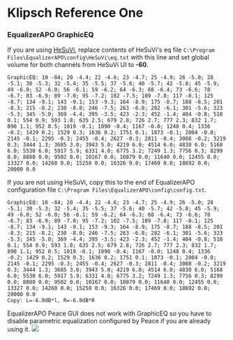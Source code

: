 # Klipsch Reference One
### EqualizerAPO GraphicEQ
If you are using [HeSuVi](https://sourceforge.net/projects/hesuvi/), replace contents of HeSuVi's eq file `C:\Program Files\EqualizerAPO\config\HeSuVi\eq.txt` with this line and set global volume for both channels from HeSuVi UI to **-60**.
```
GraphicEQ: 10 -84; 20 -4.4; 22 -4.6; 23 -4.7; 25 -4.9; 26 -5.0; 28 -5.1; 30 -5.3; 32 -5.4; 35 -5.5; 37 -5.6; 40 -5.7; 42 -5.8; 45 -5.9; 49 -6.0; 52 -6.0; 56 -6.1; 59 -6.2; 64 -6.3; 68 -6.4; 73 -6.6; 78 -6.7; 83 -6.9; 89 -7.0; 95 -7.2; 102 -7.5; 109 -7.8; 117 -8.1; 125 -8.7; 134 -9.1; 143 -9.1; 153 -9.3; 164 -8.9; 175 -8.7; 188 -8.5; 201 -8.3; 215 -8.2; 230 -8.0; 246 -7.5; 263 -6.8; 282 -6.1; 301 -5.6; 323 -5.3; 345 -5.0; 369 -4.4; 395 -3.5; 423 -2.3; 452 -1.4; 484 -0.8; 518 0.1; 554 0.9; 593 1.8; 635 2.5; 679 2.8; 726 2.7; 777 2.3; 832 1.7; 890 1.1; 952 0.5; 1019 -0.1; 1090 -0.4; 1167 -0.0; 1248 0.4; 1336 -0.2; 1429 0.2; 1529 0.3; 1636 0.2; 1751 0.1; 1873 -0.1; 2004 -0.0; 2145 -0.1; 2295 -0.3; 2455 -0.4; 2627 -0.3; 2811 -0.4; 3008 -0.2; 3219 0.3; 3444 1.3; 3685 3.0; 3943 5.0; 4219 6.0; 4514 6.0; 4830 6.0; 5168 6.0; 5530 6.0; 5917 5.9; 6331 4.0; 6775 3.2; 7249 1.3; 7756 0.3; 8299 0.0; 8880 0.0; 9502 0.0; 10167 0.0; 10879 0.0; 11640 0.0; 12455 0.0; 13327 0.0; 14260 0.0; 15258 0.0; 16326 0.0; 17469 0.0; 18692 0.0; 20000 0.0
```
If you are not using HeSuVi, copy this to the end of EqualizerAPO configuration file `C:\Program Files\EqualizerAPO\config\config.txt`.
```
GraphicEQ: 10 -84; 20 -4.4; 22 -4.6; 23 -4.7; 25 -4.9; 26 -5.0; 28 -5.1; 30 -5.3; 32 -5.4; 35 -5.5; 37 -5.6; 40 -5.7; 42 -5.8; 45 -5.9; 49 -6.0; 52 -6.0; 56 -6.1; 59 -6.2; 64 -6.3; 68 -6.4; 73 -6.6; 78 -6.7; 83 -6.9; 89 -7.0; 95 -7.2; 102 -7.5; 109 -7.8; 117 -8.1; 125 -8.7; 134 -9.1; 143 -9.1; 153 -9.3; 164 -8.9; 175 -8.7; 188 -8.5; 201 -8.3; 215 -8.2; 230 -8.0; 246 -7.5; 263 -6.8; 282 -6.1; 301 -5.6; 323 -5.3; 345 -5.0; 369 -4.4; 395 -3.5; 423 -2.3; 452 -1.4; 484 -0.8; 518 0.1; 554 0.9; 593 1.8; 635 2.5; 679 2.8; 726 2.7; 777 2.3; 832 1.7; 890 1.1; 952 0.5; 1019 -0.1; 1090 -0.4; 1167 -0.0; 1248 0.4; 1336 -0.2; 1429 0.2; 1529 0.3; 1636 0.2; 1751 0.1; 1873 -0.1; 2004 -0.0; 2145 -0.1; 2295 -0.3; 2455 -0.4; 2627 -0.3; 2811 -0.4; 3008 -0.2; 3219 0.3; 3444 1.3; 3685 3.0; 3943 5.0; 4219 6.0; 4514 6.0; 4830 6.0; 5168 6.0; 5530 6.0; 5917 5.9; 6331 4.0; 6775 3.2; 7249 1.3; 7756 0.3; 8299 0.0; 8880 0.0; 9502 0.0; 10167 0.0; 10879 0.0; 11640 0.0; 12455 0.0; 13327 0.0; 14260 0.0; 15258 0.0; 16326 0.0; 17469 0.0; 18692 0.0; 20000 0.0
Copy: L=-6.0dB*l, R=-6.0dB*R
```
EqualizerAPO Peace GUI does not work with GraphicEQ so you have to disable parametric equalization configured by Peace if you are already using it.
![](https://raw.githubusercontent.com/jaakkopasanen/AutoEq/master/results/Headphone.com/innerfidelity/onear/Klipsch%20Reference%20One/Klipsch%20Reference%20One.png)
